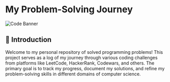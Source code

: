 # My Problem-Solving Journey

![Code Banner](https://placehold.co/1200x300/6366F1/FFFFFF?text=Problem+Solving+Solutions&font=lato)

## 👋 Introduction

Welcome to my personal repository of solved programming problems! This project serves as a log of my journey through various coding challenges from platforms like LeetCode, HackerRank, Codewars, and others. The primary goal is to track my progress, document my solutions, and refine my problem-solving skills in different domains of computer science.

